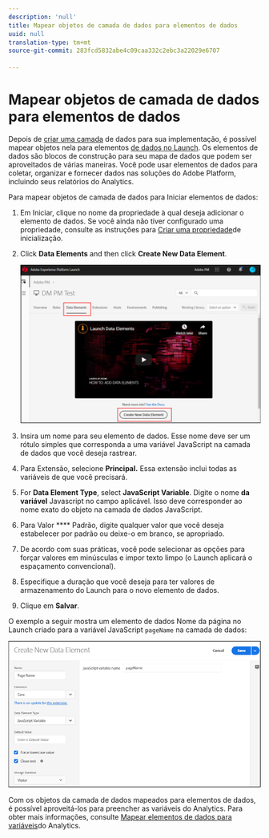 ```yaml
---
description: 'null'
title: Mapear objetos de camada de dados para elementos de dados
uuid: null
translation-type: tm+mt
source-git-commit: 283fcd5832abe4c09caa332c2ebc3a22029e6707

---
```



# Mapear objetos de camada de dados para elementos de dados


Depois de [criar uma camada](https://docs.adobe.com/content/help/en/analytics/implementation/prepare/data-layer.html) de dados para sua implementação, é possível mapear objetos nela para elementos [de dados no Launch](https://docs.adobe.com/content/help/en/launch/using/reference/manage-resources/data-elements.html#create-a-data-element). Os elementos de dados são blocos de construção para seu mapa de dados que podem ser aproveitados de várias maneiras. Você pode usar elementos de dados para coletar, organizar e fornecer dados nas soluções do Adobe Platform, incluindo seus relatórios do Analytics.

Para mapear objetos de camada de dados para Iniciar elementos de dados:

1. Em Iniciar, clique no nome da propriedade à qual deseja adicionar o elemento de dados. Se você ainda não tiver configurado uma propriedade, consulte as instruções para [Criar uma propriedade](https://docs.adobe.com/content/help/en/core-services-learn/implementing-in-websites-with-launch/configure-launch/launch.html)de inicialização.

2. Click **Data Elements** and then click **Create New Data Element**.

   ![criar elemento de dados](assets/createelement.png)


3. Insira um nome para seu elemento de dados. Esse nome deve ser um rótulo simples que corresponda a uma variável JavaScript na camada de dados que você deseja rastrear.

4. Para Extensão, selecione **Principal.** Essa extensão inclui todas as variáveis de que você precisará.

5. For **Data Element Type**, select **JavaScript Variable**. Digite o nome **da variável** Javascript no campo aplicável. Isso deve corresponder ao nome exato do objeto na camada de dados JavaScript.

6. Para Valor **** Padrão, digite qualquer valor que você deseja estabelecer por padrão ou deixe-o em branco, se apropriado.

7. De acordo com suas práticas, você pode selecionar as opções para forçar valores em minúsculas e impor texto limpo (o Launch aplicará o espaçamento convencional).

8. Especifique a duração que você deseja para ter valores de armazenamento do Launch para o novo elemento de dados.

9. Clique em **Salvar**.

O exemplo a seguir mostra um elemento de dados Nome da página no Launch criado para a variável JavaScript ``pageName`` na camada de dados:

![Especificar elemento](assets/new_element.png)


Com os objetos da camada de dados mapeados para elementos de dados, é possível aproveitá-los para preencher as variáveis do Analytics. Para obter mais informações, consulte [Mapear elementos de dados para variáveis](https://docs.adobe.com/content/help/en/analytics/implementation/prepare/data-layer.html)do Analytics.
